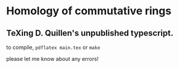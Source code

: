 # Homology of commutative rings 
## TeXing D. Quillen's unpublished typescript. 

to compile, `pdflatex main.tex` or `make` 

please let me know about any errors!


